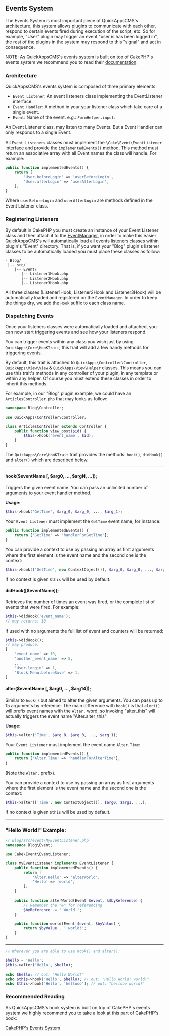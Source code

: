 Events System
-------------

The Events System is most important piece of QuickAppsCMS's architecture, this
system allows [plugins][plugins] to communicate with each other, respond to
certain events fired during execution of the script, etc. So for example, "User"
plugin may trigger an event "user is has been logged in", the rest of the plugins
in the system may respond to this "signal" and act in consequence.

NOTE: As QuickAppsCMS's events system is built on top of CakePHP's events system
we recommend you to read their [documentation][cake_events_doc].


### Architecture

QuickAppsCMS's events system is composed of three primary elements:

- `Event Listener`: An event listeners class implementing the EventListener
   interface.
- `Event Handler`: A method in your your listener class which take care of a
   single event.
- `Event`: Name of the event. e.g.: `FormHelper.input`.

An Event Listener class, may listen to many Events. But a Event Handler can only
responds to a single Event.

All `Event Listeners` classes must implement the `\Cake\Event\EventListener`
interface and provide the `implementedEvents()` method. This method must return
an associative array with all Event names the class will handle. For example:

```php
public function implementedEvents() {
    return [
        'User.beforeLogin' => 'userBeforeLogin',
        'User.afterLogin' => 'userAfterLogin',
    ];
}
```

Where `userBeforeLogin` and `userAfterLogin` are methods defined in the Event
Listener class.


### Registering Listeners

By default in CakePHP you must create an instance of your Event Listener class
and then attach it to the [EventManager][cake_doc_eventmanager],
in order to make this easier QuickAppsCMS's will automatically load all events
listeners classes within plugin's "Event" directory. That is, if you want your
"Blog" plugin's listener classes to be automatically loaded you must place these
classes as follow:

    - Blog/
     |-- src/
        |-- Event/
           |-- Listener1Hook.php
           |-- Listener2Hook.php
           |-- Listener3Hook.php

All three classes (Listener1Hook, Listener2Hook and Listener3Hook) will be
automatically loaded and registered on the `EventManager`. In order to keep the
things dry, we add the `Hook` suffix to each class name.


### Dispatching Events

Once your listeners classes were automatically loaded and attached, you can now
start triggering events and see how your listeners respond.

You can trigger events within any class you wish just by using
`QuickApps\Core\HooKTrait`, this trait will add a few handy methods for triggering
events.

By default, this trait is attached to  `QuickApps\Controller\Controller`,
`QuickApps\View\View` & `QuickApps\View\Helper` classes. This means you can use
this trait's methods in any controller of your plugin, in any template or within
any helper. Of course you must extend these classes in order to inherit this
methods.

For example, in our "Blog" plugin example, we could have an `ArticlesController.php`
that may looks as follow:

```php
namespace Blog\Controller;

use QuickApps\Controller\Controller;

class ArticlesController extends Controller {
    public function view_post($id) {
        $this->hook('event_name', $id);
    }
}
```

The `QuickApps\Core\HooKTrait` trait provides the methods: `hook()`, `didHook()`
and `alter()` which are described below.

---

#### hook($eventName [, $arg0, ..., $argN, ...]);

Triggers the given event name. You can pass an unlimited number of arguments to
your event handler method.

**Usage:**

```php
$this->hook('GetTime', $arg_0, $arg_0, ..., $arg_1);
```

Your `Event Listener` must implement the `GetTime` event name, for instance:

```php
public function implementedEvents() {
    return ['GetTime' => 'handlerForGetTime'];
}
```

You can provide a context to use by passing an array as first arguments where
the first element is the event name and the second one is the context:

```php
$this->hook(['GetTime', new ContextObject()], $arg_0, $arg_0, ..., $arg_1);
```

If no context is given `$this` will be used by default.


#### didHook([$eventName]);

Retrieves the number of times an event was fired, or the complete list of events
that were fired. For example:

```php
$this->didHook('event_name');
// may returns: 10
```

If used with no arguments the full list of event and counters will be returned:

```php
$this->didHook();
// may produce:
[
    'event_name' => 10,
    'another_event_name' => 5,
    ...
    'User.loggin' => 1,
    'Block.Menu.beforeSave' => 1,
]
```

#### alter($eventName [, $arg0, ..., $arg14]);

Similar to `hook()` but aimed to alter the given arguments. You can pass up to
15 arguments by reference. The main difference with `hook()` is that `alert()`
will prefix event names with the `Alter.` word, so invoking "alter_this" will
actually triggers the event name "Alter.alter_this"

**Usage:**

```php
$this->alter('Time', $arg_0, $arg_0, ..., $arg_1);
```

Your `Event Listener` must implement the event name `Alter.Time`:

```php
public function implementedEvents() {
    return ['Alter.Time' => 'handlerForAlterTime'];
}
```

(Note the `Alter.` prefix).

You can provide a context to use by passing an array as first arguments where
the first element is the event name and the second one is the context:

```php
$this->alter(['Time', new ContextObject()], $arg0, $arg1, ...);
```

If no context is given `$this` will be used by default.

---

### "Hello World!" Example:

```php
// Blog/src/event/MyEventListener.php
namespace Blog\Event;

use Cake\Event\EventListener;

class MyEventListener implements EventListener {
    public function implementedEvents() {
        return [
            'Alter.Hello' => 'alterWorld',
            'Hello' => 'world',
        ];
    }

    public function alterWorld(Event $event, &$byReference) {
        // Remember the "&" for referencing
        $byReference .= ' World!';
    }

    public function world(Event $event, $byValue) {
        return $byValue . ' world!';
    }
}
```

***

```php
// Wherever you are able to use hook() and alter():

$hello = 'Hello';
$this->alter('Hello', $hello);

echo $hello; // out: "Hello World!"
echo $this->hook('Hello', $hello); // out: "Hello World! world!"
echo $this->hook('Hello', 'hellooo'); // out: "hellooo world!"
```

### Recommended Reading

As QuickAppsCMS's hook system is built on top of CakePHP's events system we
highly recommend you to take a look at this part of CakePHP's book:

[CakePHP's Events System][cake_events_doc]

[plugins]: 03_Plugins.md
[cake_events_doc]: http://book.cakephp.org/3.0/en/core-libraries/events.html
[cake_doc_eventmanager]: http://book.cakephp.org/3.0/en/core-libraries/events.html#global-event-manager